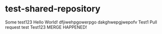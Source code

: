 # test-shared-repository
Some test123
Hello World!
dfjiwehpgowerpgo
dakghwepgjwepofv
Test1
Pull request test
Test123
MERGE HAPPENED!